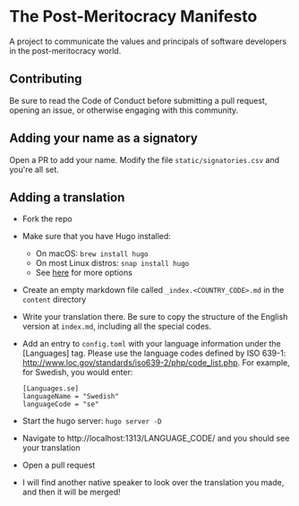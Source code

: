 # The Post-Meritocracy Manifesto
A project to communicate the values and principals of software developers in the post-meritocracy world.

## Contributing
Be sure to read the Code of Conduct before submitting a pull request, opening an issue, or otherwise engaging with this community.

## Adding your name as a signatory
Open a PR to add your name. Modify the file `static/signatories.csv` and you're all set.

## Adding a translation
* Fork the repo
* Make sure that you have Hugo installed:
	* On macOS: `brew install hugo`
	* On most Linux distros: `snap install hugo`
	* See [here](https://gohugo.io/getting-started/installing/) for more options

* Create an empty markdown file called `_index.<COUNTRY_CODE>.md` in the `content` directory
* Write your translation there. Be sure to copy the structure of the English version at `index.md`, including all the special codes.
* Add an entry to `config.toml` with your language information under the [Languages] tag. Please use the language codes defined by ISO 639-1: http://www.loc.gov/standards/iso639-2/php/code_list.php. For example, for Swedish, you would enter:

      [Languages.se]
      languageName = "Swedish"
      languageCode = "se"

* Start the hugo server: `hugo server -D`
* Navigate to http://localhost:1313/LANGUAGE_CODE/ and you should see your translation
* Open a pull request
* I will find another native speaker to look over the translation you made, and then it will be merged!
